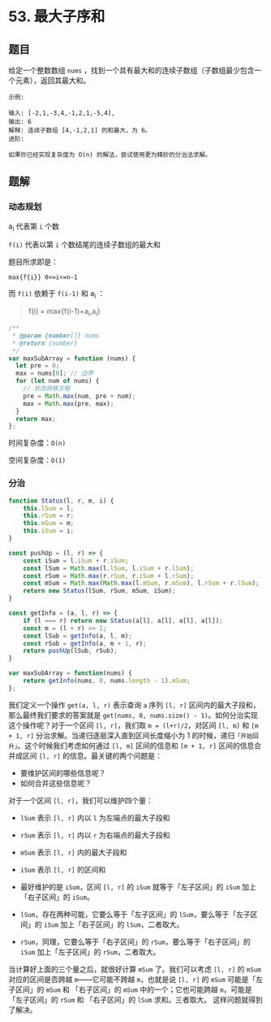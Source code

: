 # 53. 最大子序和

## 题目

给定一个整数数组 `nums` ，找到一个具有最大和的连续子数组（子数组最少包含一个元素），返回其最大和。

```
示例:

输入: [-2,1,-3,4,-1,2,1,-5,4],
输出: 6
解释: 连续子数组 [4,-1,2,1] 的和最大，为 6。
进阶:

如果你已经实现复杂度为 O(n) 的解法，尝试使用更为精妙的分治法求解。
```

## 题解

### 动态规划

a<sub>i</sub> 代表第 `i` 个数

`f(i)` 代表以第 `i` 个数结尾的连续子数组的最大和

题目所求即是：

```
max{f{i}} 0<=i<=n-1
```

而 `f(i)` 依赖于 `f(i-1)` 和 a<sub>i</sub> ：

> f(i) = max{f(i-1)+a<sub>i</sub>,a<sub>i</sub>}

```JavaScript
/**
 * @param {number[]} nums
 * @return {number}
 */
var maxSubArray = function (nums) {
  let pre = 0;
  max = nums[0]; // 边界
  for (let num of nums) {
    // 状态转移方程
    pre = Math.max(num, pre + num);
    max = Math.max(pre, max);
  }
  return max;
};

```

时间复杂度：`O(n)`

空间复杂度：`O(1)`

### 分治

```JavaScript
function Status(l, r, m, i) {
    this.lSum = l;
    this.rSum = r;
    this.mSum = m;
    this.iSum = i;
}

const pushUp = (l, r) => {
    const iSum = l.iSum + r.iSum;
    const lSum = Math.max(l.lSum, l.iSum + r.lSum);
    const rSum = Math.max(r.rSum, r.iSum + l.rSum);
    const mSum = Math.max(Math.max(l.mSum, r.mSum), l.rSum + r.lSum);
    return new Status(lSum, rSum, mSum, iSum);
}

const getInfo = (a, l, r) => {
    if (l === r) return new Status(a[l], a[l], a[l], a[l]);
    const m = (l + r) >> 1;
    const lSub = getInfo(a, l, m);
    const rSub = getInfo(a, m + 1, r);
    return pushUp(lSub, rSub);
}

var maxSubArray = function(nums) {
    return getInfo(nums, 0, nums.length - 1).mSum;
};

```

我们定义一个操作 `get(a, l, r)` 表示查询 `a` 序列 `[l, r]` 区间内的最大子段和，那么最终我们要求的答案就是 `get(nums, 0, nums.size() - 1)`。如何分治实现这个操作呢？对于一个区间 `[l, r]`，我们取 `m = (l+r)/2`，对区间 `[l, m]` 和 `[m + 1, r]` 分治求解。当递归逐层深入直到区间长度缩小为 1 的时候，递归`「开始回升」`。这个时候我们考虑如何通过 `[l, m]` 区间的信息和 `[m + 1, r]` 区间的信息合并成区间 `[l, r]` 的信息。最关键的两个问题是：

- 要维护区间的哪些信息呢？
- 如何合并这些信息呢？

对于一个区间 `[l, r]`，我们可以维护四个量：

- `lSum` 表示 `[l, r]` 内以 `l` 为左端点的最大子段和
- `rSum` 表示 `[l, r]` 内以 `r` 为右端点的最大子段和
- `mSum` 表示 `[l, r]` 内的最大子段和
- `iSum` 表示 `[l, r]` 的区间和

- 最好维护的是 `iSum`，区间 `[l, r]` 的 `iSum` 就等于「左子区间」的 `iSum` 加上「右子区间」的 `iSum`。
- `lSum`，存在两种可能，它要么等于「左子区间」的 `lSum`，要么等于「左子区间」的 `iSum` 加上「右子区间」的 `lSum`，二者取大。
- `rSum`，同理，它要么等于「右子区间」的 `rSum`，要么等于「右子区间」的 `iSum` 加上「左子区间」的 `rSum`，二者取大。

当计算好上面的三个量之后，就很好计算 `mSum` 了。我们可以考虑 `[l, r]` 的 `mSum` 对应的区间是否跨越 `m`——它可能不跨越 `m`，也就是说 `[l, r]` 的 `mSum` 可能是「左子区间」的 `mSum` 和 「右子区间」的 `mSum` 中的一个；它也可能跨越 `m`，可能是「左子区间」的 `rSum` 和 「右子区间」的 `lSum` 求和。三者取大。
这样问题就得到了解决。
